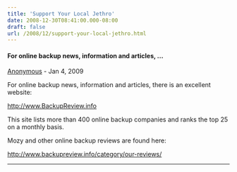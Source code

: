 ```yaml
---
title: 'Support Your Local Jethro'
date: 2008-12-30T08:41:00.000-08:00
draft: false
url: /2008/12/support-your-local-jethro.html
---
```


#### For online backup news, information and articles, ...
[Anonymous]( "noreply@blogger.com") - <time datetime="2009-01-08T10:31:00.000-08:00">Jan 4, 2009</time>

For online backup news, information and articles, there is an excellent website:  
  
http://www.BackupReview.info  
  
This site lists more than 400 online backup companies and ranks the top 25 on a monthly basis.  
  
Mozy and other online backup reviews are found here:  
  
http://www.backupreview.info/category/our-reviews/
<hr />

